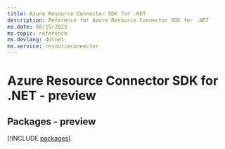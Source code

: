 ```yaml
---
title: Azure Resource Connector SDK for .NET
description: Reference for Azure Resource Connector SDK for .NET
ms.date: 08/15/2025
ms.topic: reference
ms.devlang: dotnet
ms.service: resourceconnector
---
```

# Azure Resource Connector SDK for .NET - preview
## Packages - preview
[!INCLUDE [packages](resource-connector-index.md)]